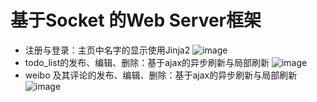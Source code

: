 # 基于Socket 的Web Server框架
- 注册与登录：主页中名字的显示使用Jinja2
![image](https://github.com/wangqian6151/web-server/blob/master/readme/register_login.gif)
- todo_list的发布、编辑、删除：基于ajax的异步刷新与局部刷新
![image](https://github.com/wangqian6151/web-server/blob/master/readme/todo_ajax.gif)
- weibo 及其评论的发布、编辑、删除：基于ajax的异步刷新与局部刷新
![image](https://github.com/wangqian6151/web-server/blob/master/readme/weibo_ajax.gif)
